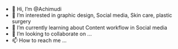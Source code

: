 - 👋 Hi, I’m @Achimudi
- 👀 I’m interested in graphic design, Social media, Skin care, plastic surgery
- 🌱 I’m currently learning about Content workflow in Social media
- 💞️ I’m looking to collaborate on ...
- 📫 How to reach me ...

<!---
Achimudi/Achimudi is a ✨ special ✨ repository because its `README.md` (this file) appears on your GitHub profile.
You can click the Preview link to take a look at your changes.
--->
